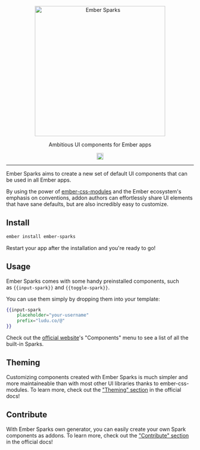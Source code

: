 <p align="center">
  <a href="http://ember-sparks.com/">
    <img alt="Ember Sparks" src="http://ember-sparks.com/images/logotype.png" width="350">
  </a>
</p>

<p align="center">
  Ambitious UI components for Ember apps
</p>

<p align="center">
  <a href="https://badge.fury.io/js/ember-sparks"><img src="https://badge.fury.io/js/ember-sparks.svg" alt="npm version" height="18"></a>
</p>

---

Ember Sparks aims to create a new set of default UI components that can be used in all Ember apps. 

By using the power of [ember-css-modules](https://github.com/salsify/ember-css-modules) and the Ember ecosystem's emphasis on conventions, addon authors can effortlessly share UI elements that have sane defaults, but are also incredibly easy to customize.


## Install

```bash
ember install ember-sparks
```

Restart your app after the installation and you're ready to go!


## Usage

Ember Sparks comes with some handy preinstalled components, such as `{{input-spark}}` and `{{toggle-spark}}`.

You can use them simply by dropping them into your template:

```handlebars
{{input-spark
	placeholder="your-username"
	prefix="ludu.co/@"
}}
```

Check out the [official website](http://ember-sparks.com)'s "Components" menu to see a list of all the built-in Sparks.


## Theming

Customizing components created with Ember Sparks is much simpler and more maintaineable than with most other UI libraries thanks to ember-css-modules. To learn more, check out the ["Theming" section](http://ember-sparks.com/docs#theming) in the official docs!


## Contribute

With Ember Sparks own generator, you can easily create your own Spark components as addons. To learn more, check out the ["Contribute" section](http://ember-sparks.com/docs#contribute) in the official docs!

